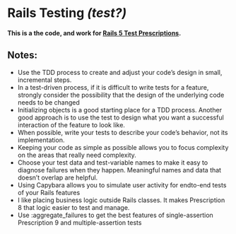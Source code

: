 # Rails Testing *(test?)*
#### This is a the code, and work for [Rails 5 Test Prescriptions](https://pragprog.com/book/nrtest3/rails-5-test-prescriptions).

## Notes:

* Use the TDD process to create and adjust your code’s design
in small, incremental steps.
* In a test-driven process, if it is difficult to write tests for a
feature, strongly consider the possibility that the design of
the underlying code needs to be changed
* Initializing objects is a good starting place for a TDD process.
Another good approach is to use the test to design what you
want a successful interaction of the feature to look like.
* When possible, write your tests to describe your code’s
behavior, not its implementation.
* Keeping your code as simple as possible allows you to focus
complexity on the areas that really need complexity.
* Choose your test data and test-variable names to make it
easy to diagnose failures when they happen. Meaningful
names and data that doesn’t overlap are helpful.
* Using Capybara allows you to simulate user activity for endto-end
tests of your Rails features 
* I like placing business logic outside Rails classes. It makes
Prescription 8 that logic easier to test and manage.
* Use :aggregate_failures to get the best features of single-assertion
Prescription 9 and multiple-assertion tests
